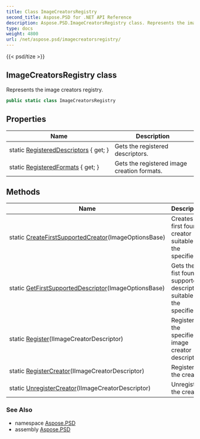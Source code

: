 ```yaml
---
title: Class ImageCreatorsRegistry
second_title: Aspose.PSD for .NET API Reference
description: Aspose.PSD.ImageCreatorsRegistry class. Represents the image creators registry
type: docs
weight: 4800
url: /net/aspose.psd/imagecreatorsregistry/
---
```

{{< psd/tize >}}
## ImageCreatorsRegistry class

Represents the image creators registry.

```csharp
public static class ImageCreatorsRegistry
```

## Properties

| Name | Description |
| --- | --- |
| static [RegisteredDescriptors](../../aspose.psd/imagecreatorsregistry/registereddescriptors/) { get; } | Gets the registered descriptors. |
| static [RegisteredFormats](../../aspose.psd/imagecreatorsregistry/registeredformats/) { get; } | Gets the registered image creation formats. |

## Methods

| Name | Description |
| --- | --- |
| static [CreateFirstSupportedCreator](../../aspose.psd/imagecreatorsregistry/createfirstsupportedcreator/)(ImageOptionsBase) | Creates the first found creator suitable for the specified. |
| static [GetFirstSupportedDescriptor](../../aspose.psd/imagecreatorsregistry/getfirstsupporteddescriptor/)(ImageOptionsBase) | Gets the fist found supported descriptor suitable for the specified. |
| static [Register](../../aspose.psd/imagecreatorsregistry/register/)(IImageCreatorDescriptor) | Registers the specified image creator descriptor. |
| static [RegisterCreator](../../aspose.psd/imagecreatorsregistry/registercreator/)(IImageCreatorDescriptor) | Registers the creator. |
| static [UnregisterCreator](../../aspose.psd/imagecreatorsregistry/unregistercreator/)(IImageCreatorDescriptor) | Unregisters the creator. |

### See Also

* namespace [Aspose.PSD](../../aspose.psd/)
* assembly [Aspose.PSD](../../)


